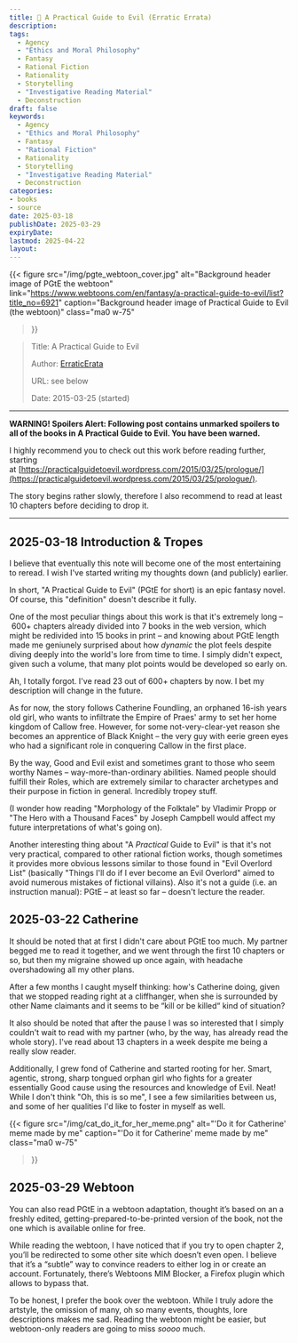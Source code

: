 ```yaml
---
title: 📔 A Practical Guide to Evil (Erratic Errata)
description: 
tags:
  - Agency
  - "Ethics and Moral Philosophy"
  - Fantasy
  - Rational Fiction
  - Rationality
  - Storytelling
  - "Investigative Reading Material"
  - Deconstruction
draft: false
keywords: 
  - Agency
  - "Ethics and Moral Philosophy"
  - Fantasy
  - "Rational Fiction"
  - Rationality
  - Storytelling
  - "Investigative Reading Material"
  - Deconstruction
categories: 
- books
- source
date: 2025-03-18
publishDate: 2025-03-29
expiryDate: 
lastmod: 2025-04-22
layout:
---
```

{{< figure
  src="/img/pgte_webtoon_cover.jpg"
  alt="Background header image of PGtE the webtoon"
  link="https://www.webtoons.com/en/fantasy/a-practical-guide-to-evil/list?title_no=6921"
  caption="Background header image of Practical Guide to Evil (the webtoon)"
  class="ma0 w-75"
>}}

> Title: A Practical Guide to Evil
> 
> Author: [ErraticErata](https://www.patreon.com/ErraticErrata/about)
> 
> URL: see below
> 
> Date: 2015-03-25 (started)

---

**WARNING! Spoilers Alert: Following post contains unmarked spoilers to all of the books in A Practical Guide to Evil. You have been warned.**

I highly recommend you to check out this work before reading further, starting at [https://practicalguidetoevil.wordpress.com/2015/03/25/prologue/](https://practicalguidetoevil.wordpress.com/2015/03/25/prologue/).

The story begins rather slowly, therefore I also recommend to read at least 10 chapters before deciding to drop it.

---

## 2025-03-18 Introduction & Tropes

I believe that eventually this note will become one of the most entertaining to reread. I wish I've started writing my thoughts down (and publicly) earlier.

In short, "A Practical Guide to Evil" (PGtE for short) is an epic fantasy novel. Of course, this "definition" doesn't describe it fully.

One of the most peculiar things about this work is that it's extremely long – 600+ chapters already divided into 7 books in the web version, which might be redivided into 15 books in print – and knowing about PGtE length made me geniunely surprised about how _dynamic_ the plot feels despite diving deeply into the world's lore from time to time. I simply didn't expect, given such a volume, that many plot points would be developed so early on.

Ah, I totally forgot. I've read 23 out of 600+ chapters by now. I bet my description will change in the future.

As for now, the story follows Catherine Foundling, an orphaned 16-ish years old girl, who wants to infiltrate the Empire of Praes' army to set her home kingdom of Callow free. However, for some not-very-clear-yet reason she becomes an apprentice of Black Knight – the very guy with eerie green eyes who had a significant role in conquering Callow in the first place.

By the way, Good and Evil exist and sometimes grant to those who seem worthy Names – way-more-than-ordinary abilities. Named people should fulfill their Roles, which are extremely similar to character archetypes and their purpose in fiction in general. Incredibly tropey stuff.

(I wonder how reading "Morphology of the Folktale" by Vladimir Propp or "The Hero with a Thousand Faces" by Joseph Campbell would affect my future interpretations of what's going on).

Another interesting thing about "A _Practical_ Guide to Evil" is that it's not very practical, compared to other rational fiction works, though sometimes it provides more obvious lessons similar to those found in "Evil Overlord List" (basically "Things I'll do if I ever become an Evil Overlord" aimed to avoid numerous mistakes of fictional villains). Also it's not a guide (i.e. an instruction manual): PGtE – at least so far – doesn't lecture the reader.

## 2025-03-22 Catherine

It should be noted that at first I didn't care about PGtE too much. My partner begged me to read it together, and we went through the first 10 chapters or so, but then my migraine showed up once again, with headache overshadowing all my other plans.

After a few months I caught myself thinking: how's Catherine doing, given that we stopped reading right at a cliffhanger, when she is surrounded by other Name claimants and it seems to be “kill or be killed“ kind of situation?

It also should be noted that after the pause I was so interested that I simply couldn't wait to read with my partner (who, by the way, has already read the whole story). I've read about 13 chapters in a week despite me being a really slow reader.

Additionally, I grew fond of Catherine and started rooting for her. Smart, agentic, strong, sharp tongued orphan girl who fights for a greater essentially Good cause using the resources and knowledge of Evil. Neat! While I don't think "Oh, this is so me", I see a few similarities between us, and some of her qualities I'd like to foster in myself as well.

{{< figure
  src="/img/cat_do_it_for_her_meme.png"
  alt="'Do it for Catherine' meme made by me"
  caption="'Do it for Catherine' meme made by me"
  class="ma0 w-75"
>}}


## 2025-03-29 Webtoon
You can also read PGtE in a webtoon adaptation, thought it’s based on an a freshly edited, getting-prepared-to-be-printed version of the book, not the one which is available online for free.

While reading the webtoon, I have noticed that if you try to open chapter 2, you’ll be redirected to some other site which doesn’t even open. I believe that it’s a “subtle” way to convince readers to either log in or create an account. Fortunately, there’s Webtoons MIM Blocker, a Firefox plugin which allows to bypass that.

To be honest, I prefer the book over the webtoon. While I truly adore the artstyle, the omission of many, oh so many events, thoughts, lore descriptions makes me sad. Reading the webtoon might be easier, but webtoon-only readers are going to miss *soooo* much.
